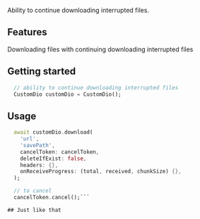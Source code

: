 
Ability to continue downloading interrupted files.

## Features
Downloading files with continuing downloading interrupted files


## Getting started

```dart
  // ability to continue downloading interrupted files
  CustomDio customDio = CustomDio();

```

## Usage
```dart
  await customDio.download(
    'url',
    'savePath',
    cancelToken: cancelToken,
    deleteIfExist: false,
    headers: {},
    onReceiveProgress: (total, received, chunkSize) {},
  );

  // to cancel
  cancelToken.cancel();```

## Just like that